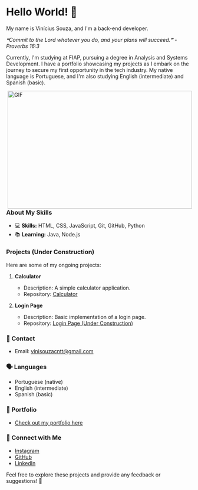 # Hello World! 👋

My name is Vinícius Souza, and I'm a back-end developer.

<!--STARTS_HERE_QUOTE_README-->
<i>❝Commit to the Lord whatever you do, and your plans will succeed.❞ - Proverbs 16:3</i>
<!--ENDS_HERE_QUOTE_README-->


Currently, I'm studying at FIAP, pursuing a degree in Analysis and Systems Development. I have a portfolio showcasing my projects as I embark on the journey to secure my first opportunity in the tech industry. My native language is Portuguese, and I'm also studying English (intermediate) and Spanish (basic).

<img align="right" alt="GIF" src="https://media.giphy.com/media/qgQUggAC3Pfv687qPC/giphy.gif" width="500" height="320" />

### About My Skills
- 💻 **Skills:** HTML, CSS, JavaScript, Git, GitHub, Python
- 📚 **Learning:** Java, Node.js

### Projects (Under Construction)
Here are some of my ongoing projects:

1. **Calculator**
   - Description: A simple calculator application.
   - Repository: [Calculator](https://github.com/SouzaEu/calculadora)

2. **Login Page**
   - Description: Basic implementation of a login page.
   - Repository: [Login Page (Under Construction)](https://github.com/SouzaEu/login-page)

### 📱 Contact
- Email: vinisouzacntt@gmail.com

### 🗣 Languages
- Portuguese (native)
- English (intermediate)
- Spanish (basic)

### 📂 Portfolio
- [Check out my portfolio here](https://portifolio-souzavw.vercel.app/)

### 📱 Connect with Me
- [Instagram](https://www.instagram.com/vsouza.eu/)
- [GitHub](https://github.com/SouzaEu)
- [LinkedIn](https://www.linkedin.com/in/vin%C3%ADcius-souza-devjr/)

Feel free to explore these projects and provide any feedback or suggestions! 🚀
